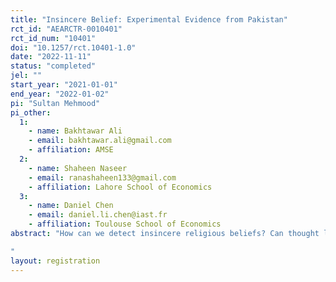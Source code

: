 ```yaml
---
title: "Insincere Belief: Experimental Evidence from Pakistan"
rct_id: "AEARCTR-0010401"
rct_id_num: "10401"
doi: "10.1257/rct.10401-1.0"
date: "2022-11-11"
status: "completed"
jel: ""
start_year: "2021-01-01"
end_year: "2022-01-02"
pi: "Sultan Mehmood"
pi_other:
  1:
    - name: Bakhtawar Ali
    - email: bakhtawar.ali@gmail.com
    - affiliation: AMSE
  2:
    - name: Shaheen Naseer
    - email: ranashaheen133@gmail.com
    - affiliation: Lahore School of Economics
  3:
    - name: Daniel Chen
    - email: daniel.li.chen@iast.fr
    - affiliation: Toulouse School of Economics
abstract: "How can we detect insincere religious beliefs? Can thought leaders change behavior that is not detectable self-reported answers? We hope to answer these questions, by conducting a field experiment in Pakistan. We combine an objective measure of Ramadan fasting observance and compare it with self-reported intention to fast in Ramadan to examine if conservative and liberal Imams differentially impact actual and intended fasting behavior. We conduct a randomized evaluation in Pakistan where individuals are exposed to conservative and liberal imams who encourage and discourage individuals to fast in Ramadan, respectively by offering a different interpretation of fasting in Ramadan. Specifically, we randomly assign 607 individuals into three treatment arms with 202 assigned the conservative treatment, 202 the liberal treatment and 203 the placebo message. We investigate whether these messaging impact their stated and actual Ramadan fasting behavior. 
"
layout: registration
---
```


